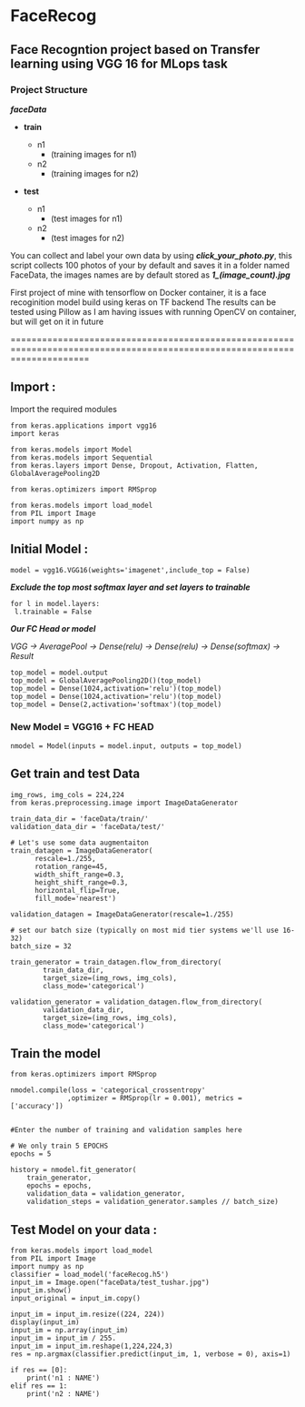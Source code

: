 # FaceRecog
## Face Recogntion project based on Transfer learning using VGG 16 for MLops task

### Project Structure 

***faceData***

 - **train**
   - n1
     - (training images for n1)
   - n2
     - (training images for n2)
     
 - **test**
   - n1
     - (test images for n1)
   - n2
     - (test images for n2)
   
 
You can collect and label your own data by using ***click_your_photo.py***, this script collects 100 photos of your by default and saves it in a folder named FaceData, the images names are by default stored as ***1_(image_count).jpg***
 
First project of mine with tensorflow on Docker container, it is a face recoginition model build using keras on TF backend
The results can be tested using Pillow as I am having issues with running OpenCV on container, but will get on it in future 


===========================================================================================================================

## Import :

Import the required modules 

```
from keras.applications import vgg16
import keras

from keras.models import Model
from keras.models import Sequential
from keras.layers import Dense, Dropout, Activation, Flatten, GlobalAveragePooling2D

from keras.optimizers import RMSprop

from keras.models import load_model
from PIL import Image
import numpy as np
```

## Initial Model :

```
model = vgg16.VGG16(weights='imagenet',include_top = False)
```
***Exclude the top most softmax layer and set layers to trainable***

```
for l in model.layers:
 l.trainable = False
```

***Our FC Head or model***

*VGG -> AveragePool -> Dense(relu) -> Dense(relu) -> Dense(softmax) -> Result*
```
top_model = model.output
top_model = GlobalAveragePooling2D()(top_model)
top_model = Dense(1024,activation='relu')(top_model)
top_model = Dense(1024,activation='relu')(top_model)
top_model = Dense(2,activation='softmax')(top_model)

```

### New Model = VGG16 + FC HEAD 

```
nmodel = Model(inputs = model.input, outputs = top_model)
```

## Get train and test Data 

```
img_rows, img_cols = 224,224
from keras.preprocessing.image import ImageDataGenerator

train_data_dir = 'faceData/train/'
validation_data_dir = 'faceData/test/'

# Let's use some data augmentaiton 
train_datagen = ImageDataGenerator(
      rescale=1./255,
      rotation_range=45,
      width_shift_range=0.3,
      height_shift_range=0.3,
      horizontal_flip=True,
      fill_mode='nearest')
 
validation_datagen = ImageDataGenerator(rescale=1./255)
 
# set our batch size (typically on most mid tier systems we'll use 16-32)
batch_size = 32
 
train_generator = train_datagen.flow_from_directory(
        train_data_dir,
        target_size=(img_rows, img_cols),
        class_mode='categorical')
 
validation_generator = validation_datagen.flow_from_directory(
        validation_data_dir,
        target_size=(img_rows, img_cols),
        class_mode='categorical')
```


## Train the model 

```
from keras.optimizers import RMSprop

nmodel.compile(loss = 'categorical_crossentropy'
              ,optimizer = RMSprop(lr = 0.001), metrics = ['accuracy'])


#Enter the number of training and validation samples here

# We only train 5 EPOCHS 
epochs = 5

history = nmodel.fit_generator(
    train_generator,
    epochs = epochs,
    validation_data = validation_generator,
    validation_steps = validation_generator.samples // batch_size)

```

## Test Model on your data :

```
from keras.models import load_model
from PIL import Image
import numpy as np
classifier = load_model('faceRecog.h5')
input_im = Image.open("faceData/test_tushar.jpg")
input_im.show()
input_original = input_im.copy()

input_im = input_im.resize((224, 224))
display(input_im)
input_im = np.array(input_im)
input_im = input_im / 255.
input_im = input_im.reshape(1,224,224,3)
res = np.argmax(classifier.predict(input_im, 1, verbose = 0), axis=1)

if res == [0]:
    print('n1 : NAME')
elif res == 1:
    print('n2 : NAME')

```

